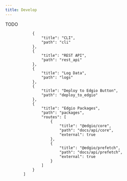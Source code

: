 ```yaml
---
title: Develop
---
```


TODO





				{
					"title": "CLI",
					"path": "cli"
				},
				{
					"title": "REST API",
					"path": "rest_api"
				},
				{
					"title": "Log Data",
					"path": "logs"
				},
				{
					"title": "Deploy to Edgio Button",
					"path": "deploy_to_edgio"
				},
				{
					"title": "Edgio Packages",
					"path": "packages",
					"routes": [
						{
							"title": "@edgio/core",
							"path": "docs/api/core",
							"external": true
						},
						{
							"title": "@edgio/prefetch",
							"path": "docs/api/prefetch",
							"external": true
						}
					]
				}
			]